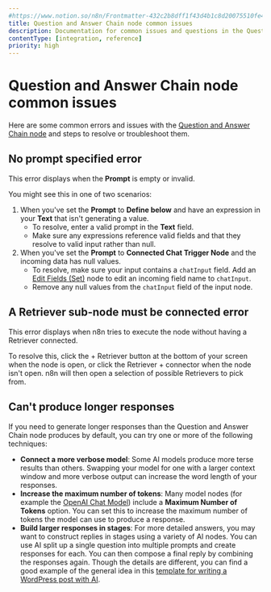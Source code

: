 ```yaml
---
#https://www.notion.so/n8n/Frontmatter-432c2b8dff1f43d4b1c8d20075510fe4
title: Question and Answer Chain node common issues
description: Documentation for common issues and questions in the Question and Answer Chain node in n8n, a workflow automation platform. Includes details of the issue and suggested solutions.
contentType: [integration, reference]
priority: high
---
```


# Question and Answer Chain node common issues

Here are some common errors and issues with the [Question and Answer Chain node](/integrations/builtin/cluster-nodes/root-nodes/n8n-nodes-langchain.chainretrievalqa/index.md) and steps to resolve or troubleshoot them.

## No prompt specified error

This error displays when the **Prompt** is empty or invalid.

You might see this in one of two scenarios:

1. When you've set the **Prompt** to **Define below** and have an expression in your **Text** that isn't generating a value.
    * To resolve, enter a valid prompt in the **Text** field.
    * Make sure any expressions reference valid fields and that they resolve to valid input rather than null.
2. When you've set the **Prompt** to **Connected Chat Trigger Node** and the incoming data has null values.
    * To resolve, make sure your input contains a `chatInput` field. Add an [Edit Fields (Set)](/integrations/builtin/core-nodes/n8n-nodes-base.set.md) node to edit an incoming field name to `chatInput`.
    * Remove any null values from the `chatInput` field of the input node.

<!-- vale from-write-good.Passive = NO -->
## A Retriever sub-node must be connected error
<!-- vale from-write-good.Passive = YES -->

This error displays when n8n tries to execute the node without having a Retriever connected.

To resolve this, click the + Retriever button at the bottom of your screen when the node is open, or click the Retriever + connector when the node isn't open. n8n will then open a selection of possible Retrievers to pick from.

## Can't produce longer responses

If you need to generate longer responses than the Question and Answer Chain node produces by default, you can try one or more of the following techniques:

* **Connect a more verbose model**: Some AI models produce more terse results than others. Swapping your model for one with a larger context window and more verbose output can increase the word length of your responses.
* **Increase the maximum number of tokens**: Many model nodes (for example the [OpenAI Chat Model](/integrations/builtin/cluster-nodes/sub-nodes/n8n-nodes-langchain.lmchatopenai/index.md#maximum-number-of-tokens)) include a **Maximum Number of Tokens** option. You can set this to increase the maximum number of tokens the model can use to produce a response.
* **Build larger responses in stages**: For more detailed answers, you may want to construct replies in stages using a variety of AI nodes. You can use AI split up a single question into multiple prompts and create responses for each. You can then compose a final reply by combining the responses again. Though the details are different, you can find a good example of the general idea in this [template for writing a WordPress post with AI](https://n8n.io/workflows/2187-write-a-wordpress-post-with-ai-starting-from-a-few-keywords/).
